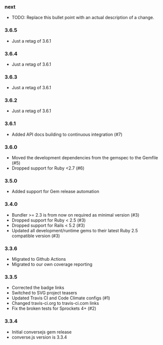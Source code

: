 ### next

* TODO: Replace this bullet point with an actual description of a change.

### 3.6.5

* Just a retag of 3.6.1

### 3.6.4

* Just a retag of 3.6.1

### 3.6.3

* Just a retag of 3.6.1

### 3.6.2

* Just a retag of 3.6.1

### 3.6.1

* Added API docs building to continuous integration (#7)

### 3.6.0

* Moved the development dependencies from the gemspec to the Gemfile (#5)
* Dropped support for Ruby <2.7 (#6)

### 3.5.0

* Added support for Gem release automation

### 3.4.0

* Bundler >= 2.3 is from now on required as minimal version (#3)
* Dropped support for Ruby < 2.5 (#3)
* Dropped support for Rails < 5.2 (#3)
* Updated all development/runtime gems to their latest
  Ruby 2.5 compatible version (#3)

### 3.3.6

* Migrated to Github Actions
* Migrated to our own coverage reporting

### 3.3.5

* Corrected the badge links
* Switched to SVG project teasers
* Updated Travis CI and Code Climate configs (#1)
* Changed travis-ci.org to travis-ci.com links
* Fix the broken tests for Sprockets 4+ (#2)

### 3.3.4

* Initial conversejs gem release
* converse.js version is 3.3.4
